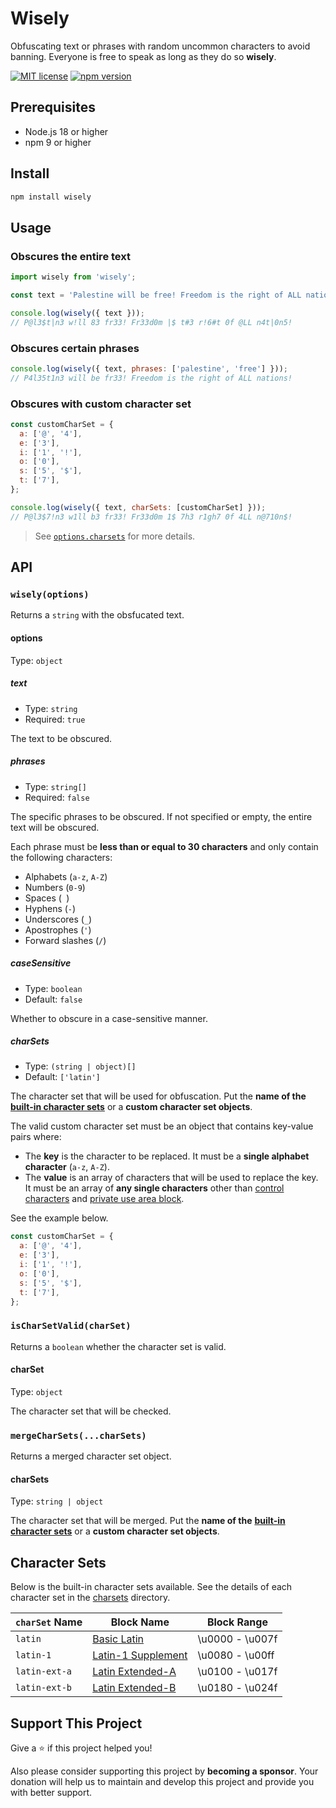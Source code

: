 # Wisely

Obfuscating text or phrases with random uncommon characters to avoid banning. Everyone is free to speak as long as they do so **wisely**.

[![MIT license](https://img.shields.io/github/license/fityannugroho/wisely.svg)](https://github.com/fityannugroho/wisely/blob/main/LICENSE)
[![npm version](https://img.shields.io/npm/v/wisely.svg)](https://www.npmjs.com/package/wisely)

## Prerequisites

- Node.js 18 or higher
- npm 9 or higher

## Install

```sh
npm install wisely
```

## Usage

### Obscures the entire text

```js
import wisely from 'wisely';

const text = 'Palestine will be free! Freedom is the right of ALL nations!';

console.log(wisely({ text }));
// P@l3$t|n3 w!ll 83 fr33! Fr33d0m |$ t#3 r!6#t 0f @LL n4t|0n5!
```

### Obscures certain phrases

```js
console.log(wisely({ text, phrases: ['palestine', 'free'] }));
// P4l35t1n3 will be fr33! Freedom is the right of ALL nations!
```

### Obscures with custom character set

```js
const customCharSet = {
  a: ['@', '4'],
  e: ['3'],
  i: ['1', '!'],
  o: ['0'],
  s: ['5', '$'],
  t: ['7'],
};

console.log(wisely({ text, charSets: [customCharSet] }));
// P@l3$7!n3 w1ll b3 fr33! Fr33d0m 1$ 7h3 r1gh7 0f 4LL n@710n$!
```

> See [`options.charsets`](#charsets) for more details.

## API

### `wisely(options)`

Returns a `string` with the obsfucated text.

#### options

Type: `object`

##### text

- Type: `string`
- Required: `true`

The text to be obscured.

##### phrases

- Type: `string[]`
- Required: `false`

The specific phrases to be obscured. If not specified or empty, the entire text will be obscured.

Each phrase must be **less than or equal to 30 characters** and only contain the following characters:

- Alphabets (`a-z`, `A-Z`)
- Numbers (`0-9`)
- Spaces (` `)
- Hyphens (`-`)
- Underscores (`_`)
- Apostrophes (`'`)
- Forward slashes (`/`)

##### caseSensitive

- Type: `boolean`
- Default: `false`

Whether to obscure in a case-sensitive manner.

##### charSets

- Type: `(string | object)[]`
- Default: `['latin']`

The character set that will be used for obfuscation. Put the **name of the** [**built-in character sets**](#character-sets) or a **custom character set objects**.

The valid custom character set must be an object that contains key-value pairs where:

- The **key** is the character to be replaced. It must be a **single alphabet character** (`a-z`, `A-Z`).
- The **value** is an array of characters that will be used to replace the key. It must be an array of **any single characters** other than [control characters](https://unicodeplus.com/category/Cc) and [private use area block](https://unicodeplus.com/block/E000).

See the example below.

```js
const customCharSet = {
  a: ['@', '4'],
  e: ['3'],
  i: ['1', '!'],
  o: ['0'],
  s: ['5', '$'],
  t: ['7'],
};
```

### `isCharSetValid(charSet)`

Returns a `boolean` whether the character set is valid.

#### charSet

Type: `object`

The character set that will be checked.

### `mergeCharSets(...charSets)`

Returns a merged character set object.

#### charSets

Type: `string | object`

The character set that will be merged. Put the **name of the** [**built-in character sets**](#character-sets) or a **custom character set objects**.

## Character Sets

Below is the built-in character sets available. See the details of each character set in the [charsets](./charsets) directory.

| `charSet` Name | Block Name | Block Range |
| --- | --- | --- |
| `latin` | [Basic Latin](https://unicodeplus.com/block/0000) | \u0000 - \u007f |
| `latin-1` | [Latin-1 Supplement](https://unicodeplus.com/block/0080) | \u0080 - \u00ff |
| `latin-ext-a` | [Latin Extended-A](https://unicodeplus.com/block/0100) | \u0100 - \u017f |
| `latin-ext-b` | [Latin Extended-B](https://unicodeplus.com/block/0180) | \u0180 - \u024f |

## Support This Project

Give a ⭐️ if this project helped you!

Also please consider supporting this project by **becoming a sponsor**. Your donation will help us to maintain and develop this project and provide you with better support.
